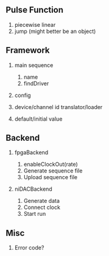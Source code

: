 ## Pulse Function
1. piecewise linear
2. jump (might better be an object)

## Framework
1. main sequence

    1. name
    2. findDriver

2. config

3. device/channel id translator/loader

4. default/initial value

## Backend
1. fpgaBackend

    1. enableClockOut(rate)
    2. Generate sequence file
    3. Upload sequence file

2. niDACBackend

    1. Generate data
    2. Connect clock
    3. Start run

## Misc
1. Error code?
